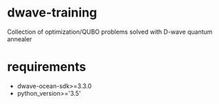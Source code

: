 # dwave-training
Collection of optimization/QUBO problems solved with D-wave quantum annealer 

# requirements
- dwave-ocean-sdk>=3.3.0 
- python_version>='3.5'
